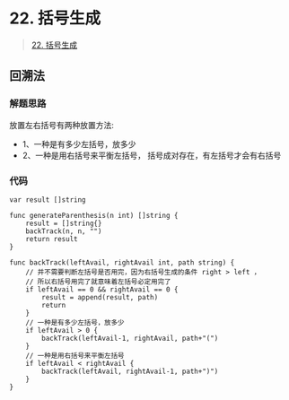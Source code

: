 # 22. 括号生成
> [22. 括号生成](https://leetcode-cn.com/problems/generate-parentheses/)

## 回溯法
### 解题思路
放置左右括号有两种放置方法:
* 1、一种是有多少左括号，放多少
* 2、一种是用右括号来平衡左括号， 括号成对存在，有左括号才会有右括号
### 代码
```golang
var result []string

func generateParenthesis(n int) []string {
	result = []string{}
	backTrack(n, n, "")
	return result
}

func backTrack(leftAvail, rightAvail int, path string) {
	// 并不需要判断左括号是否用完，因为右括号生成的条件 right > left ，
	// 所以右括号用完了就意味着左括号必定用完了
	if leftAvail == 0 && rightAvail == 0 {
		result = append(result, path)
		return
	}
	// 一种是有多少左括号，放多少
	if leftAvail > 0 {
		backTrack(leftAvail-1, rightAvail, path+"(")
	}
	// 一种是用右括号来平衡左括号
	if leftAvail < rightAvail {
		backTrack(leftAvail, rightAvail-1, path+")")
	}
}
```